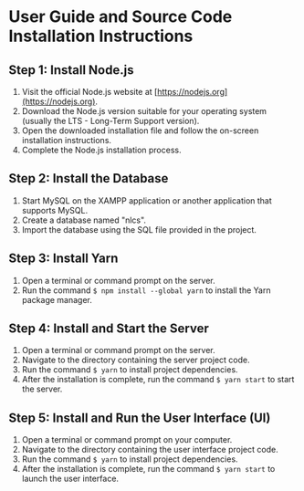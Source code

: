 # User Guide and Source Code Installation Instructions

## Step 1: Install Node.js
1. Visit the official Node.js website at [https://nodejs.org](https://nodejs.org).
2. Download the Node.js version suitable for your operating system (usually the LTS - Long-Term Support version).
3. Open the downloaded installation file and follow the on-screen installation instructions.
4. Complete the Node.js installation process.

## Step 2: Install the Database
1. Start MySQL on the XAMPP application or another application that supports MySQL.
2. Create a database named "nlcs".
3. Import the database using the SQL file provided in the project.

## Step 3: Install Yarn
1. Open a terminal or command prompt on the server.
2. Run the command `$ npm install --global yarn` to install the Yarn package manager.

## Step 4: Install and Start the Server
1. Open a terminal or command prompt on the server.
2. Navigate to the directory containing the server project code.
3. Run the command `$ yarn` to install project dependencies.
4. After the installation is complete, run the command `$ yarn start` to start the server.

## Step 5: Install and Run the User Interface (UI)
1. Open a terminal or command prompt on your computer.
2. Navigate to the directory containing the user interface project code.
3. Run the command `$ yarn` to install project dependencies.
4. After the installation is complete, run the command `$ yarn start` to launch the user interface.
